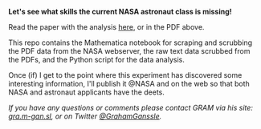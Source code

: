 <strong>Let's see what skills the current NASA astronaut class is missing!</strong>

Read the paper with the analysis <a href=https://gra.m-gan.sl/astroHack.pdf> here</a>, or in the PDF above.

This repo contains the Mathematica notebook for scraping and scrubbing the PDF data from the NASA webserver, the raw text data scrubbed from the PDFs, and the Python script for the data analysis.

Once (if) I get to the point where this experiment has discovered some interesting information, I'll publish it @NASA and on the web so that both NASA and astronaut applicants have the deets.

<i>If you have any questions or comments please contact GRAM via his site: <a href=http://gra.m-gan.sl>gra.m-gan.sl</a>, or on Twitter <a href=www.twitter.com/grahamganssle>@GrahamGanssle</a>.</i>
